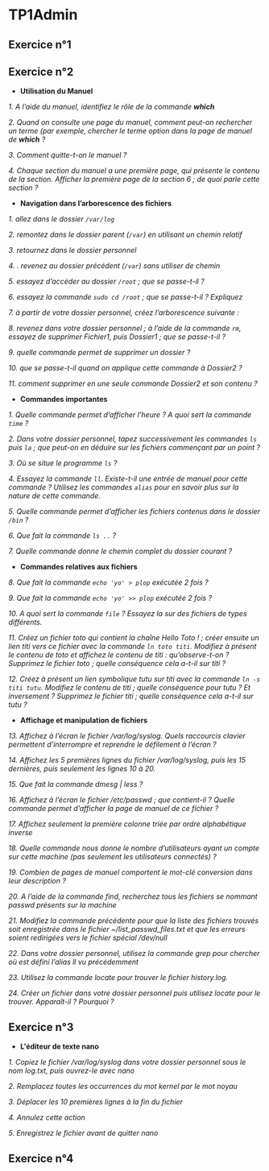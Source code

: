# TP1Admin

## Exercice n°1
## Exercice n°2 
* __Utilisation du Manuel__

*1. A l’aide du manuel, identifiez le rôle de la commande **which***

*2. Quand on consulte une page du manuel, comment peut-on rechercher un terme (par exemple, chercher le terme option dans la page de manuel de **which** ?*

*3. Comment quitte-t-on le manuel ?*

*4. Chaque section du manuel a une première page, qui présente le contenu de la section. Afficher la première page de la section 6 ; de quoi parle cette section ?*

 
* __Navigation dans l’arborescence des fichiers__

*1. allez dans le dossier `/var/log`*

*2. remontez dans le dossier parent (`/var`) en utilisant un chemin relatif*

*3. retournez dans le dossier personnel*

*4. . revenez au dossier précédent (`/var`) sans utiliser de chemin*

*5. essayez d’accéder au dossier `/root` ; que se passe-t-il ?*

*6. essayez la commande `sudo cd /root` ; que se passe-t-il ? Expliquez*

*7. à partir de votre dossier personnel, créez l’arborescence suivante :*

*8. revenez dans votre dossier personnel ; à l’aide de la commande `rm`, essayez de supprimer Fichier1, puis
Dossier1 ; que se passe-t-il ?*

*9. quelle commande permet de supprimer un dossier ?*

*10. que se passe-t-il quand on applique cette commande à Dossier2 ?*

*11. comment supprimer en une seule commande Dossier2 et son contenu ?*

 
* __Commandes importantes__

*1. Quelle commande permet d’afficher l’heure ? A quoi sert la commande `time` ?*

*2. Dans votre dossier personnel, tapez successivement les commandes `ls` puis `la` ; que peut-on en déduire
sur les fichiers commençant par un point ?*

*3. Où se situe le programme `ls` ?*

*4. Essayez la commande `ll`. Existe-t-il une entrée de manuel pour cette commande ? Utilisez les commandes `alias` pour en savoir plus sur la nature de cette commande.*

*5. Quelle commande permet d’afficher les fichiers contenus dans le dossier `/bin` ?*

*6. Que fait la commande `ls ..` ?*

*7. Quelle commande donne le chemin complet du dossier courant ?*

 
* __Commandes relatives aux fichiers__

*8. Que fait la commande *`echo 'yo' > plop`* exécutée 2 fois ?*

*9. Que fait la commande *`echo 'yo' >> plop`* exécutée 2 fois ?*

*10. A quoi sert la commande *`file`* ? Essayez la sur des fichiers de types différents.*

*11. Créez un fichier toto qui contient la chaîne Hello Toto ! ; créer ensuite un lien titi vers ce fichier
avec la commande *`ln toto titi`*. Modifiez à présent le contenu de toto et affichez le contenu de titi :
qu’observe-t-on ? Supprimez le fichier toto ; quelle conséquence cela a-t-il sur titi ?*

*12. Créez à présent un lien symbolique tutu sur titi avec la commande *`ln -s titi tutu`*. Modifiez le
contenu de titi ; quelle conséquence pour tutu ? Et inversement ? Supprimez le fichier titi ; quelle
conséquence cela a-t-il sur tutu ?*

 
* __Affichage et manipulation de fichiers__

*13. Affichez à l’écran le fichier /var/log/syslog. Quels raccourcis clavier permettent d’interrompre et
reprendre le défilement à l’écran ?*

*14. Affichez les 5 premières lignes du fichier /var/log/syslog, puis les 15 dernières, puis seulement les
lignes 10 à 20.*

*15. Que fait la commande dmesg | less ?*

*16. Affichez à l’écran le fichier /etc/passwd ; que contient-il ? Quelle commande permet d’afficher la page
de manuel de ce fichier ?*

*17. Affichez seulement la première colonne triée par ordre alphabétique inverse*

*18. Quelle commande nous donne le nombre d’utilisateurs ayant un compte sur cette machine (pas seulement les utilisateurs connectés) ?*

*19. Combien de pages de manuel comportent le mot-clé conversion dans leur description ?*

*20. A l’aide de la commande find, recherchez tous les fichiers se nommant passwd présents sur la machine*

*21. Modifiez la commande précédente pour que la liste des fichiers trouvés soit enregistrée dans le fichier
~/list_passwd_files.txt et que les erreurs soient redirigées vers le fichier spécial /dev/null*

*22. Dans votre dossier personnel, utilisez la commande grep pour chercher où est défini l’alias ll vu
précédemment*

*23. Utilisez la commande locate pour trouver le fichier history.log.*

*24. Créer un fichier dans votre dossier personnel puis utilisez locate pour le trouver. Apparaît-il ? Pourquoi ?*
 

## Exercice n°3

* __L'éditeur de texte nano__

*1. Copiez le fichier /var/log/syslog dans votre dossier personnel sous le nom log.txt, puis ouvrez-le avec
nano*

*2. Remplacez toutes les occurrences du mot kernel par le mot noyau*

*3. Déplacer les 10 premières lignes à la fin du fichier*

*4. Annulez cette action*

*5. Enregistrez le fichier avant de quitter nano*
 
## Exercice n°4
